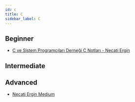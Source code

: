 ```yaml
---
id: c
title: C
sidebar_label: C
---
```


## Beginner

- [C ve Sistem Programcıları Derneği C Notları - Necati Ergin](https://www.dropbox.com/sh/soe5wl982r9fl6w/AACR0uH1Vk_JcloBXl_yRTeqa?dl=0)

## Intermediate

## Advanced

- [Necati Ergin Medium](https://necatiergin2019.medium.com)
